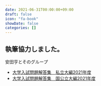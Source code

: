 ```yaml
---
date: 2021-06-31T00:00:00+09:00
draft: false
icon: "fa-book"
showDate: false
categories: []
---
```


## 執筆協力しました。

安田亨とそのグループ  
* [大学入試問題解答集　私立大編2021年度](https://www.amazon.co.jp/dp/4908003262/ref=cm_sw_r_cp_apa_glt_i_JTTPJ288AN2BXN8979DW)  
* [大学入試問題解答集　国公立大編2021年度](https://www.amazon.co.jp/dp/4908003270/ref=cm_sw_r_cp_apa_glt_i_FZEERNVC176BYC5G0S14?_encoding=UTF8&psc=1)
